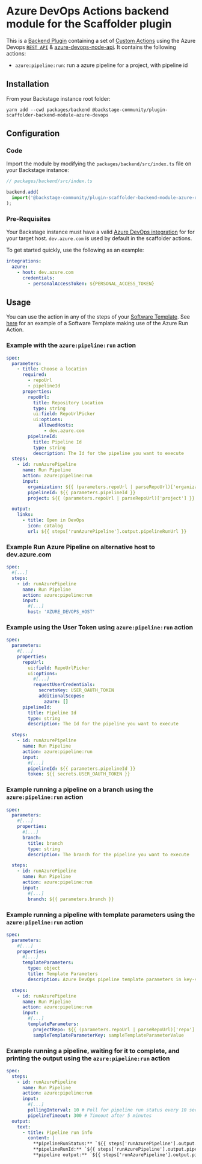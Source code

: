 # Azure DevOps Actions backend module for the Scaffolder plugin

This is a [Backend Plugin](https://backstage.io/docs/plugins/backend-plugin/) containing a set of [Custom Actions](https://backstage.io/docs/features/software-templates/writing-custom-actions) using the Azure Devops [`REST API`](https://learn.microsoft.com/en-us/rest/api/azure/devops/?view=azure-devops-rest-7.2) & [azure-devops-node-api](https://github.com/microsoft/azure-devops-node-api).
It contains the following actions:

- `azure:pipeline:run`: run a azure pipeline for a project, with pipeline id

## Installation

From your Backstage instance root folder:

```shell
yarn add --cwd packages/backend @backstage-community/plugin-scaffolder-backend-module-azure-devops
```

## Configuration

### Code

Import the module by modifying the `packages/backend/src/index.ts` file on your Backstage instance:

```ts
// packages/backend/src/index.ts

backend.add(
  import('@backstage-community/plugin-scaffolder-backend-module-azure-devops'),
);
```

### Pre-Requisites

Your Backstage instance must have a valid [Azure DevOps integration](https://backstage.io/docs/integrations/azure/locations) for for your target host. `dev.azure.com` is used by default in the scaffolder actions.

To get started quickly, use the following as an example:

```yaml
integrations:
  azure:
    - host: dev.azure.com
      credentials:
        - personalAccessToken: ${PERSONAL_ACCESS_TOKEN}
```

## Usage

You can use the action in any of the steps of your [Software Template](https://backstage.io/docs/features/software-templates/).
See [here](../../examples/scaffolder.yaml) for an example of a Software Template making use of the Azure Run Action.

### Example with the `azure:pipeline:run` action

```yaml
spec:
  parameters:
    - title: Choose a location
      required:
        - repoUrl
        - pipelineId
      properties:
        repoUrl:
          title: Repository Location
          type: string
          ui:field: RepoUrlPicker
          ui:options:
            allowedHosts:
              - dev.azure.com
        pipelineId:
          title: Pipeline Id
          type: string
          description: The Id for the pipeline you want to execute
  steps:
    - id: runAzurePipeline
      name: Run Pipeline
      action: azure:pipeline:run
      input:
        organization: ${{ (parameters.repoUrl | parseRepoUrl)['organization'] }}
        pipelineId: ${{ parameters.pipelineId }}
        project: ${{ (parameters.repoUrl | parseRepoUrl)['project'] }}

  output:
    links:
      - title: Open in DevOps
        icon: catalog
        url: ${{ steps['runAzurePipeline'].output.pipelineRunUrl }}
```

### Example Run Azure Pipeline on alternative host to dev.azure.com

```yaml
spec:
  #[...]
  steps:
    - id: runAzurePipeline
      name: Run Pipeline
      action: azure:pipeline:run
      input:
        #[...]
        host: 'AZURE_DEVOPS_HOST'
```

### Example using the User Token using `azure:pipeline:run` action

```yaml
spec:
  parameters:
    #[...]
    properties:
      repoUrl:
        ui:field: RepoUrlPicker
        ui:options:
          #[...]
          requestUserCredentials:
            secretsKey: USER_OAUTH_TOKEN
            additionalScopes:
              azure: []
      pipelineId:
        title: Pipeline Id
        type: string
        description: The Id for the pipeline you want to execute

  steps:
    - id: runAzurePipeline
      name: Run Pipeline
      action: azure:pipeline:run
      input:
        #[...]
        pipelineId: ${{ parameters.pipelineId }}
        token: ${{ secrets.USER_OAUTH_TOKEN }}
```

### Example running a pipeline on a branch using the `azure:pipeline:run` action

```yaml
spec:
  parameters:
    #[...]
    properties:
      #[...]
      branch:
        title: branch
        type: string
        description: The branch for the pipeline you want to execute

  steps:
    - id: runAzurePipeline
      name: Run Pipeline
      action: azure:pipeline:run
      input:
        #[...]
        branch: ${{ parameters.branch }}
```

### Example running a pipeline with template parameters using the `azure:pipeline:run` action

```yaml
spec:
  parameters:
    #[...]
    properties:
      #[...]
      templateParameters:
        type: object
        title: Template Parameters
        description: Azure DevOps pipeline template parameters in key-value pairs.

  steps:
    - id: runAzurePipeline
      name: Run Pipeline
      action: azure:pipeline:run
      input:
        #[...]
        templateParameters:
          projectRepo: ${{ (parameters.repoUrl | parseRepoUrl)['repo'] }}
          sampleTemplateParameterKey: sampleTemplateParameterValue
```

### Example running a pipeline, waiting for it to complete, and printing the output using the `azure:pipeline:run` action

```yaml
spec:
  steps:
    - id: runAzurePipeline
      name: Run Pipeline
      action: azure:pipeline:run
      input:
        #[...]
        pollingInterval: 10 # Poll for pipeline run status every 10 second
        pipelineTimeout: 300 # Timeout after 5 minutes
  output:
    text:
      - title: Pipeline run info
        content: |
          **pipelineRunStatus:** `${{ steps['runAzurePipeline'].output.pipelineRunStatus }}` }}
          **pipelineRunId:** `${{ steps['runAzurePipeline'].output.pipelineRunId }}` }}
          **pipeline output:** `${{ steps['runAzurePipeline'].output.pipelineOutput['myOutputVar'].value }}` }}
```
